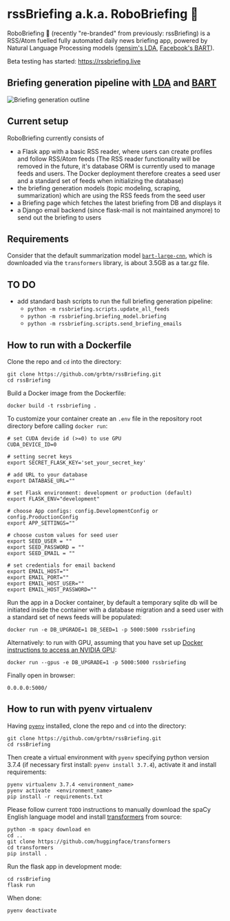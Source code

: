 # rssBriefing a.k.a. RoboBriefing &#x1f916;

RoboBriefing &#x1f916; (recently "re-branded" from previously: rssBriefing) is a RSS/Atom fuelled fully automated daily news briefing app,
powered by Natural Language Processing models ([gensim's LDA](https://radimrehurek.com/gensim/models/ldamodel.html), [Facebook's BART](https://github.com/pytorch/fairseq/tree/master/examples/bart)).

Beta testing has started: https://rssbriefing.live

## Briefing generation pipeline with [LDA](https://radimrehurek.com/gensim/models/ldamodel.html) and [BART](https://github.com/pytorch/fairseq/tree/master/examples/bart)
![Briefing generation outline](https://rssbriefing.live/static/the_figure.png)


## Current setup
RoboBriefing currently consists of
- a Flask app with a basic RSS reader, where users can create profiles and follow RSS/Atom feeds
  (The RSS reader functionality will be removed in the future, it's database ORM is currently used to manage feeds and users.
  The Docker deployment therefore creates a seed user and a standard set of feeds when initializing the database)
- the briefing generation models (topic modeling, scraping, summarization) which are using the RSS feeds from the seed user
- a Briefing page which fetches the latest briefing from DB and displays it
- a Django email backend (since flask-mail is not maintained anymore) to send out the briefing to users


## Requirements
Consider that the default summarization model [`bart-large-cnn`](https://github.com/pytorch/fairseq/tree/master/examples/bart),
which is downloaded via the `transformers` library, is about 3.5GB as a tar.gz file.

## TO DO
- add standard bash scripts to run the full briefing generation pipeline:
    - `python -m rssbriefing.scripts.update_all_feeds`
    - `python -m rssbriefing.briefing_model.briefing`
    - `python -m rssbriefing.scripts.send_briefing_emails`


## How to run with a Dockerfile

Clone the repo and `cd` into the directory:
```
git clone https://github.com/grbtm/rssBriefing.git
cd rssBriefing
```

Build a Docker image from the Dockerfile:
```
docker build -t rssbriefing .
```

To customize your container create an `.env` file in the repository root directory before calling `docker run`:
```
# set CUDA devide id (>=0) to use GPU
CUDA_DEVICE_ID=0

# setting secret keys
export SECRET_FLASK_KEY='set_your_secret_key'

# add URL to your database
export DATABASE_URL=""

# set Flask environment: development or production (default)
export FLASK_ENV="development"

# choose App configs: config.DevelopmentConfig or config.ProductionConfig
export APP_SETTINGS=""

# choose custom values for seed user
export SEED_USER = ""
export SEED_PASSWORD = ""
export SEED_EMAIL = ""

# set credentials for email backend
export EMAIL_HOST=""
export EMAIL_PORT=""
export EMAIL_HOST_USER=""
export EMAIL_HOST_PASSWORD=""
```

Run the app in a Docker container, by default a temporary sqlite db will be initiated inside the container with
a database migration and a seed user with a standard set of news feeds will be populated:
```
docker run -e DB_UPGRADE=1 DB_SEED=1 -p 5000:5000 rssbriefing
```

Alternatively: to run with GPU, assuming that you have set up
[Docker instructions to access an NVIDIA GPU](https://docs.docker.com/config/containers/resource_constraints/#gpu):
```
docker run --gpus -e DB_UPGRADE=1 -p 5000:5000 rssbriefing
```

Finally open in browser:
```
0.0.0.0:5000/
```


## How to run with pyenv virtualenv
Having [`pyenv`](https://github.com/pyenv/pyenv) installed, clone the repo and `cd` into the directory:
```
git clone https://github.com/grbtm/rssBriefing.git
cd rssBriefing
```
Then create a virtual environment with `pyenv` specifying python version 3.7.4 (if necessary first install:
`pyenv install 3.7.4`), activate it and install requirements:
```
pyenv virtualenv 3.7.4 <environment_name>
pyenv activate  <environment_name>
pip install -r requirements.txt
```
Please follow current `TODO` instructions to manually download the spaCy English language model and
install [transformers](https://github.com/huggingface/transformers) from source:
```
python -m spacy download en
cd ..
git clone https://github.com/huggingface/transformers
cd transformers
pip install .
```
Run the flask app in development mode:
```
cd rssBriefing
flask run
```
When done:
```
pyenv deactivate
```
